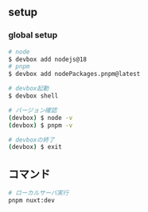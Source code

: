 ## setup

### global setup

```bash
# node
$ devbox add nodejs@18
# pnpm
$ devbox add nodePackages.pnpm@latest

# devbox起動
$ devbox shell

# バージョン確認
(devbox) $ node -v
(devbox) $ pnpm -v

# devboxの終了
(devbox) $ exit
```

## コマンド

```bash
# ローカルサーバ実行
pnpm nuxt:dev
```